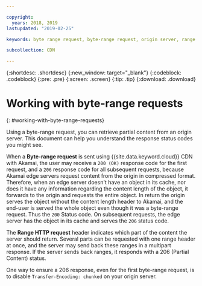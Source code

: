 ```yaml
---

copyright:
  years: 2018, 2019
lastupdated: "2019-02-25"

keywords: byte range request, byte-range request, origin server, range HTTP request, transfer-encoding

subcollection: CDN

---
```


{:shortdesc: .shortdesc}
{:new_window: target="_blank"}
{:codeblock: .codeblock}
{:pre: .pre}
{:screen: .screen}
{:tip: .tip}
{:download: .download}


# Working with byte-range requests
{: #working-with-byte-range-requests}

Using a byte-range request, you can retrieve partial content from an origin server. This document can help you understand the response status codes you might see.

When a **Byte-range request** is sent using {{site.data.keyword.cloud}} CDN with Akamai, the user may receive a `200 (OK)` response code for the first request, and a `206` response code for all subsequent requests, because Akamai edge servers request content from the origin in compressed format. Therefore, when an edge server doesn't have an object in its cache, nor does it have any information regarding the content length of the object, it forwards to the origin and requests the entire object. In return the origin serves the object without the content length header to Akamai, and the end-user is served the whole object even though it was a byte-range request. Thus the `200` Status code. On subsequent requests, the edge server has the object in its cache and serves the `206` status code.

The **Range HTTP request** header indicates which part of the content the server should return. Several parts can be requested with one range header at once, and the server may send back these ranges in a multipart response. If the server sends back ranges, it responds with a 206 (Partial Content) status.

One way to ensure a 206 response, even for the first byte-range request, is to disable `Transfer-Encoding: chunked` on your origin server.
